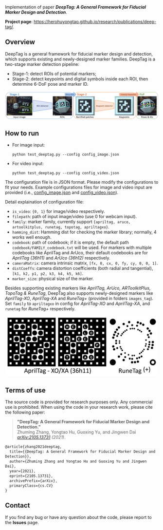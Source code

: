 Implementation of paper ***DeepTag: A General Framework for Fiducial Marker Design and Detection***.

**Project page**: https://herohuyongtao.github.io/research/publications/deep-tag/.


## Overview
DeepTag is a general framework for fiducial marker design and detection, which supports existing and newly-designed marker families. DeepTag is a two-stage marker detection pipeline:

* Stage-1: detect ROIs of potential markers;
* Stage-2: detect keypoints and digital symbols inside each ROI, then determine 6-DoF pose and marker ID.

![pipeline](pipeline.png)


## How to run
- For image input:
  ```
  python test_deeptag.py --config config_image.json
  ```
- For video input:
  ```
  python test_deeptag.py --config config_video.json
  ```

The configuration file is in JSON format. Please modify the configurations to fit your needs. Example configurations files for image and video input are provided (i.e., [config_image.json](config_image.json) and [config_video.json](config_video.json)).

Detail explaination of configuration file:
* `is_video`: `{0, 1}` for image/video respectively.
* `filepath`: path of input image/video (use 0 for webcam input).
* `family`: marker family, currently support `{apriltag, aruco, artoolkitplus, runetag, topotag, apriltagxo}`.
* `hamming_dist`: Hamming dist for checking the marker library; normally, 4 works well enough.
* `codebook`: path of codebook; if it is empty, the default path `codebook/FAMILY_codebook.txt` will be used. For markers with multiple codebooks like AprilTag and ArUco, their default codebooks are for *AprilTag (36h11)* and *ArUco (36h12)* respectively.
* `cameraMatrix`: camera intrinsic matrix, `[fx, 0, cx, 0, fy, cy, 0, 0, 1]`.
* `distCoeffs`: camera distortion coefficients (both radial and tangential), `[k1, k2, p1, p2, k3, k4, k5, k6]`.
* `marker_size`: physical size of the marker.

Besides supporting existing markers like *AprilTag, ArUco, ARToolkitPlus, TopoTag & RuneTag*, DeepTag also supports newly-designed markers like *AprilTag-XO*, *AprilTag-XA* and *RuneTag+* (provided in folders `images_tag`). Set `family` to `apriltagxo` in config for *AprilTag-XO* and *AprilTag-XA*, and `runetag` for *RuneTag+* respectively.

<img src="markers_deeptag.png" alt="" height="200"/>


## Terms of use
The source code is provided for research purposes only. Any commercial use is prohibited. When using the code in your research work, please cite the following paper:
> **"DeepTag: A General Framework for Fiducial Marker Design and Detection."**  
> Zhuming Zhang, Yongtao Hu, Guoxing Yu, and Jingwen Dai  
> *[arXiv:2105.13731](http://arxiv.org/abs/2105.13731) (2021)*.
```
@article{zhang2021deeptag,
  title={{DeepTag: A General Framework for Fiducial Marker Design and Detection}},
  author={Zhuming Zhang and Yongtao Hu and Guoxing Yu and Jingwen Dai},
  year={2021},
  eprint={2105.13731},
  archivePrefix={arXiv},
  primaryClass={cs.CV}
}
```


## Contact
If you find any bug or have any question about the code, please report to the **Issues** page.
